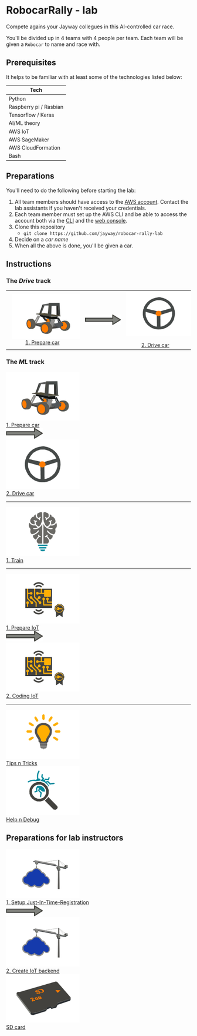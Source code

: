 # RobocarRally - lab

Compete agains your Jayway collegues in this AI-controlled car race.

You'll be divided up in 4 teams with 4 people per team. Each team will be given a `Robocar` to name and race with.

## Prerequisites

It helps to be familiar with at least some of the technologies listed below:

| Tech      |
| --------- | 
| Python |
| Raspberry pi / Rasbian |
| Tensorflow / Keras |
| AI/ML theory |
| AWS IoT |
| AWS SageMaker |
| AWS CloudFormation |
| Bash |

## Preparations

You'll need to do the following before starting the lab:

1. All team members should have access to the [AWS account](https://648414911232.signin.aws.amazon.com/console). Contact the lab assistants if you haven't received your credentials.
1. Each team member must set up the AWS CLI and be able to access the account both via the [CLI](https://aws.amazon.com/cli) and the [web console](https://648414911232.signin.aws.amazon.com/console).
1. Clone this repository
   - `git clone https://github.com/jayway/robocar-rally-lab`
1. Decide on a *car name*
1. When all the above is done, you'll be given a car.

## Instructions

<!-- The drive track -->
### The *Drive* track

<table align="center">
<tr>
  <td align="center">
    <a href="/docs/PREPARE-CAR.md"><img src="docs/donkey-car.jpg" width="200" align="center" hspace="10"></a>
    <br/>
    <a href="/docs/PREPARE-CAR.md">1. Prepare car</a>
  </td>
  <td align="center">
    <img src="docs/arrow.jpg" width="100" align="center" hspace="10"/>
  </td>
  <td align="center">
    <a href="/docs/DRIVE-CAR.md"><img src="docs/steering-wheel.jpg" width="200" align="center" hspace="10" /><a/>
    <br/>
    <a href="/docs/DRIVE-CAR.md">2. Drive car</a>
  </td>
</tr>
</table>

### The *ML* track


<div class="flex-container">

<div>
  <img src="docs/donkey-car.jpg" width="200">
  <figcaption>
    <a href="/docs/PREPARE-CAR.md">1. Prepare car</a>
  </figcaption>
</div>

<div>
  <img class="arrow" src="docs/arrow.jpg" width="100">
</div>

<div>
  <img src="docs/steering-wheel.jpg" width="200">
  <figcaption>
    <a href="/docs/DRIVE-CAR.md">2. Drive car</a>
  </figcaption>
</div>  

</div>

---

<!-- The ai track -->
<div class="flex-container">

<div>
  <img src="docs/ai.jpg" width="200">
  <figcaption>
    <a href="/docs/AI.md">1. Train</a>
  </figcaption>
</div>

</div>

---

<!-- The iot track -->
<div class="flex-container">

<div>
  <img src="docs/prepare-iot-thing.jpg" width="200">
  <figcaption>
    <a href="/docs/PREPARE-IOT.md">1. Prepare IoT</a>
  </figcaption>
</div>

<div>
  <img class="arrow" src="docs/arrow.jpg" width="100">
</div>

<div>
  <img src="docs/prepare-iot-thing.jpg" width="200">
  <figcaption>
    <a href="/docs/CODING-IOT.md">2. Coding IoT</a>
  </figcaption>
</div>

</div>

---

<!-- Help and tips -->
<div class="flex-container">

<div>
  <img src="docs/tips-n-tricks.jpg" width="200">
  <figcaption>
    <a href="/docs/TIPS-N-TRICKS.md">Tips n Tricks</a>
  </figcaption>
</div>

<div>
  <img src="docs/debug.jpg" width="200">
  <figcaption>
    <a href="/docs/HELP.md">Help n Debug</a>
  </figcaption>
</div>

</div>

## Preparations for lab instructors

<!-- IoT backend setup -->
<div class="flex-container">

<div>
  <img src="docs/setup-iot.jpg" width="200">
  <figcaption>
    <a href="/docs/CREATE-JITR.md">1. Setup Just-In-Time-Registration</a>
  </figcaption>
</div>

<div>
  <img class="arrow" src="docs/arrow.jpg" width="100">
</div>

<div>
  <img src="docs/setup-iot.jpg" width="200">
  <figcaption>
    <a href="/docs/CREATE-IOT-ENV.md">2. Create IoT backend</a>
  </figcaption>
</div>

</div>

<!-- Car preparation -->
<div class="flex-container">

<div>
  <img src="docs/sdcard.jpg" width="200">
  <figcaption>
    <a href="/sdcard/README.md">SD card</a>
  </figcaption>
</div>

</div>
